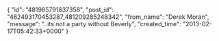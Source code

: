  {
   "id": "481985791837358",
   "post_id": "462493170453287_481209285248342",
   "from_name": "Derek Moran",
   "message": "..its not a party without Beverly",
   "created_time": "2013-02-17T05:42:33+0000"
 }
